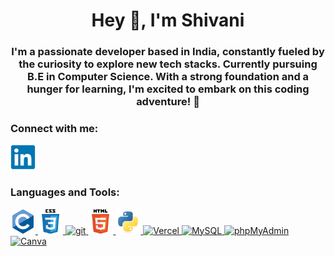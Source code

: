 <h1 align="center">Hey 👋, I'm Shivani</h1>
<h3 align="center">I'm a passionate developer based in India, constantly fueled by the curiosity to explore new tech stacks. Currently pursuing B.E in Computer Science. With a strong foundation and a hunger for learning, I'm excited to embark on this coding adventure! 🚀</h3>

<h3 align="left">Connect with me:</h3>
<p align="left">
<a href="https://www.linkedin.com/in/shivani-n-331764227ji" target="_blank" rel="noreferrer">
  <img src="https://raw.githubusercontent.com/devicons/devicon/master/icons/linkedin/linkedin-original.svg" alt="LinkedIn" width="40" height="40"/>
</a>
</p>

<h3 align="left">Languages and Tools:</h3>
<p align="left">
  <a href="https://www.cprogramming.com/" target="_blank" rel="noreferrer">
    <img src="https://raw.githubusercontent.com/devicons/devicon/master/icons/c/c-original.svg" alt="c" width="40" height="40"/>
  </a>
  <a href="https://www.w3schools.com/css/" target="_blank" rel="noreferrer">
    <img src="https://raw.githubusercontent.com/devicons/devicon/master/icons/css3/css3-original-wordmark.svg" alt="css3" width="40" height="40"/>
  </a>
  <a href="https://git-scm.com/" target="_blank" rel="noreferrer">
    <img src="https://www.vectorlogo.zone/logos/git-scm/git-scm-icon.svg" alt="git" width="40" height="40"/>
  </a>
  <a href="https://www.w3.org/html/" target="_blank" rel="noreferrer">
    <img src="https://raw.githubusercontent.com/devicons/devicon/master/icons/html5/html5-original-wordmark.svg" alt="html5" width="40" height="40"/>
  </a>
  <a href="https://www.python.org" target="_blank" rel="noreferrer">
    <img src="https://raw.githubusercontent.com/devicons/devicon/master/icons/python/python-original.svg" alt="python" width="40" height="40"/>
  </a>
  <a href="https://vercel.com/" target="_blank" rel="noreferrer">
    <img src="https://www.vectorlogo.zone/logos/vercel/vercel-icon.svg" alt="Vercel" width="40" height="40"/>
  </a>
  <a href="https://icon-sets.iconify.design/simple-icons/mysql/" target="_blank" rel="noreferrer">
    <img src="https://www.vectorlogo.zone/logos/mysql/mysql-icon.svg" alt="MySQL" width="40" height="40"/>
  </a>
  <a href="https://icon-sets.iconify.design/simple-icons/phpmyadmin/" target="_blank" rel="noreferrer">
    <img src="https://www.vectorlogo.zone/logos/phpmyadmin/phpmyadmin-icon.svg" alt="phpMyAdmin" width="40" height="40"/>
  </a>
  <a href="https://icon-sets.iconify.design/devicon/canva/" target="_blank" rel="noreferrer">
    <img src="https://www.vectorlogo.zone/logos/canva/canva-icon.svg" alt="Canva" width="40" height="40"/>
  </a>




</p>





